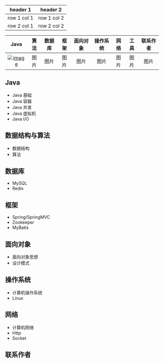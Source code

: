 

header 1 | header 2
---|---
row 1 col 1 | row 1 col 2
row 2 col 1 | row 2 col 2

Java | 算法 | 数据库 | 框架 | 面向对象 | 操作系统 | 网络 | 工具 | 联系作者
:-:  | :-:  | :-:    | :-:  | :-:      | :-:      | :-:  | :-:  | :-:
[![image](C:/Users/zhipe/Desktop/JI-Notes/doc/pics/java_logo.png)](https://note.youdao.com/) | 图片 | 图片   | 图片 | 图片     | 图片     | 图片 | 图片 | 图片

Java
---
- Java 基础
- Java 容器
- Java 并发
- Java 虚拟机
- Java I/O

数据结构与算法
---
- 数据结构
- 算法

数据库
---
- MySQL
- Redis

框架
---
- Spring/SpringMVC
- Zookeeper
- MyBatis

面向对象
---
- 面向对象思想
- 设计模式

操作系统
---
- 计算机操作系统
- Linux

网络
---
- 计算机网络
- Http
- Socket

联系作者
---
